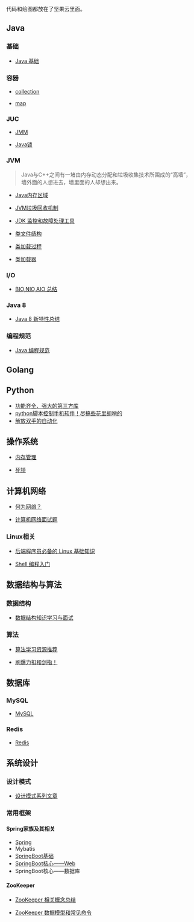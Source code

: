 代码和绘图都放在了坚果云里面。

## Java

### 基础

- [Java 基础](java/Java基础.md)

### 容器

- [collection](java/collection.md)

- [map](java/map.md)

### JUC

- [JMM](java/juc/JMM.md)

- [Java锁](java/juc/Java锁.md)

### JVM

>Java与C++之间有一堵由内存动态分配和垃圾收集技术所围成的“高墙”，墙外面的人想进去，墙里面的人却想出来。

- [Java内存区域](java/jvm/Java内存区域.md)

- [JVM垃圾回收机制](java/jvm/JVM垃圾回收机制.md)

- [JDK 监控和故障处理工具](java/jvm/JDK监控和故障处理工具总结.md)

- [类文件结构](java/jvm/类文件结构.md)

- [类加载过程](java/jvm/类加载过程.md)

- [类加载器](java/jvm/类加载器.md)

### I/O

- [BIO,NIO,AIO 总结 ](java/BIO-NIO-AIO.md)

### Java 8 

- [Java 8 新特性总结](java/What's%20New%20in%20JDK8/Java8Tutorial.md)

### 编程规范

- [Java 编程规范](java/Java编程规范.md)

## Golang



## Python

- [功能齐全、强大的第三方库](python/第三方库.md)
- [python脚本控制手机软件！尽搞些花里胡哨的](python/python脚本控制手机软件.md)
- [解放双手的自动化](python/自动化.md)

## 操作系统

- [内存管理](operating-system/内存管理.md)

- [死锁](operating-system/死锁.md)

## 计算机网络

- [何为网络？](network/何为网络.md)

- [计算机网络面试题]()

### Linux相关

- [后端程序员必备的 Linux 基础知识](operating-system/后端程序员必备的Linux基础知识.md)  

- [Shell 编程入门](operating-system/Shell.md) 

## 数据结构与算法

### 数据结构

- [数据结构知识学习与面试](dataStructures-algorithms/数据结构.md)

### 算法

- [算法学习资源推荐](dataStructures-algorithms/算法学习资源推荐.md)

- [刷爆力扣和剑指！](dataStructures-algorithms/刷爆力扣和剑指！.md)

## 数据库

### MySQL

- [MySQL](database/MySQL.md)

### Redis

- [Redis ](database/Redis/Redis.md)

## 系统设计

### 设计模式

- [设计模式系列文章](system-design/设计模式.md)

### 常用框架

#### Spring家族及其相关

- [Spring](system-design/framework/spring/Spring.md)
- Mybatis
- [SpringBoot基础](system-design/framework/spring/SpringBoot基础.md)
- [SpringBoot核心——Web](system-design/framework/spring/SpringBoot核心——Web.md)
- SpringBoot核心——数据库

#### ZooKeeper

- [ZooKeeper 相关概念总结](system-design/framework/ZooKeeper.md)

- [ZooKeeper 数据模型和常见命令](system-design/framework/ZooKeeper数据模型和常见命令.md)